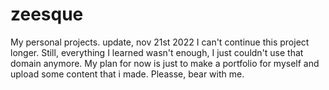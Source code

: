 # zeesque
My personal projects.
update, nov 21st 2022
I can't continue this project longer. Still, everything I learned wasn't enough, I just couldn't use that domain anymore. My plan for now is just to make a portfolio for myself and upload some content that i made. Pleasse, bear with me.
